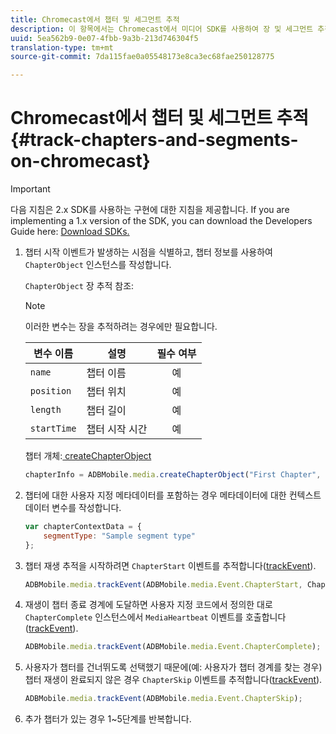 ```yaml
---
title: Chromecast에서 챕터 및 세그먼트 추적
description: 이 항목에서는 Chromecast에서 미디어 SDK를 사용하여 장 및 세그먼트 추적을 구현하는 방법에 대해 설명합니다.
uuid: 5ea562b9-0e07-4fbb-9a3b-213d746304f5
translation-type: tm+mt
source-git-commit: 7da115fae0a05548173e8ca3ec68fae250128775

---
```



# Chromecast에서 챕터 및 세그먼트 추적{#track-chapters-and-segments-on-chromecast}

>[!IMPORTANT]
>
>다음 지침은 2.x SDK를 사용하는 구현에 대한 지침을 제공합니다. If you are implementing a 1.x version of the SDK, you can download the Developers Guide here: [Download SDKs.](/help/sdk-implement/download-sdks.md)

1. 챕터 시작 이벤트가 발생하는 시점을 식별하고, 챕터 정보를 사용하여 `ChapterObject` 인스턴스를 작성합니다.

   `ChapterObject` 장 추적 참조:

   >[!NOTE]
   >
   >이러한 변수는 장을 추적하려는 경우에만 필요합니다.

   | 변수 이름 | 설명 | 필수 여부 |
   | --- | --- | :---: |
   | `name` | 챕터 이름 | 예 |
   | `position` | 챕터 위치 | 예 |
   | `length` | 챕터 길이 | 예 |
   | `startTime` | 챕터 시작 시간 | 예 |

   챕터 개체:[ createChapterObject](https://adobe-marketing-cloud.github.io/media-sdks/reference/chromecast/ADBMobile.media.html#.createChapterObject)

   ```js
   chapterInfo = ADBMobile.media.createChapterObject("First Chapter", 1, CHAPTER1_LENGTH, CHAPTER1_START_POS);
   ```

1. 챕터에 대한 사용자 지정 메타데이터를 포함하는 경우 메타데이터에 대한 컨텍스트 데이터 변수를 작성합니다.

   ```js
   var chapterContextData = { 
       segmentType: "Sample segment type" 
   };
   ```

1. 챕터 재생 추적을 시작하려면 `ChapterStart` 이벤트를 추적합니다([trackEvent](https://adobe-marketing-cloud.github.io/media-sdks/reference/chromecast/ADBMobile.media.html#.trackEvent)).

   ```js
   ADBMobile.media.trackEvent(ADBMobile.media.Event.ChapterStart, ChapterInfo, chapterContextData); 
   ```

1. 재생이 챕터 종료 경계에 도달하면 사용자 지정 코드에서 정의한 대로 `ChapterComplete` 인스턴스에서 `MediaHeartbeat` 이벤트를 호출합니다([trackEvent](https://adobe-marketing-cloud.github.io/media-sdks/reference/chromecast/ADBMobile.media.html#.trackEvent)).

   ```js
   ADBMobile.media.trackEvent(ADBMobile.media.Event.ChapterComplete);
   ```

1. 사용자가 챕터를 건너뛰도록 선택했기 때문에(예: 사용자가 챕터 경계를 찾는 경우) 챕터 재생이 완료되지 않은 경우 `ChapterSkip` 이벤트를 추적합니다([trackEvent](https://adobe-marketing-cloud.github.io/media-sdks/reference/chromecast/ADBMobile.media.html#.trackEvent)).

   ```js
   ADBMobile.media.trackEvent(ADBMobile.media.Event.ChapterSkip); 
   ```

1. 추가 챕터가 있는 경우 1~5단계를 반복합니다.


